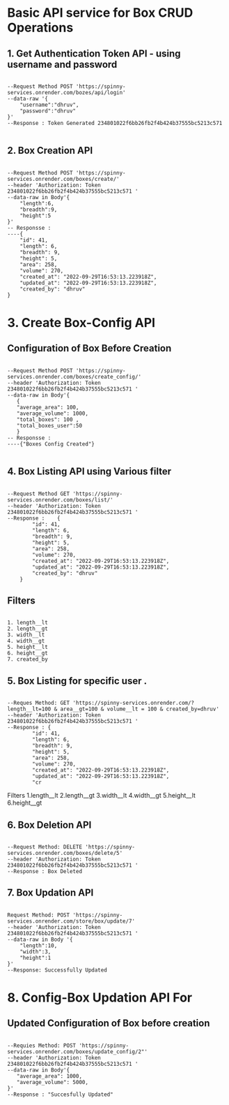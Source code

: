 # Basic API service for Box CRUD Operations

## 1. Get Authentication Token API - using username and password

<pre><code>
--Request Method POST 'https://spinny-services.onrender.com/bozes/api/login' 
--data-raw '{
    "username":"dhruv",
    "password":"dhruv"
}'
--Response : Token Generated 234801022f6bb26fb2f4b424b37555bc5213c571

</code></pre>

## 2. Box Creation API

<pre><code>
--Request Method POST 'https://spinny-services.onrender.com/boxes/create/' 
--header 'Authorization: Token 234801022f6bb26fb2f4b424b37555bc5213c571 ' 
--data-raw in Body'{
    "length":6,
    "breadth":9,
    "height":5
}'
-- Responsse : 
----{
    "id": 41,
    "length": 6,
    "breadth": 9,
    "height": 5,
    "area": 258,
    "volume": 270,
    "created_at": "2022-09-29T16:53:13.223918Z",
    "updated_at": "2022-09-29T16:53:13.223918Z",
    "created_by": "dhruv"
}
</code></pre>

 # 3. Create Box-Config API
## Configuration of Box Before Creation
<pre><code>
--Request Method POST 'https://spinny-services.onrender.com/boxes/create_config/' 
--header 'Authorization: Token 234801022f6bb26fb2f4b424b37555bc5213c571 ' 
--data-raw in Body'{
   {
   "average_area": 100,
   "average_volume": 1000,
   "total_boxes": 100 ,
   "total_boxes_user":50
   }
-- Responsse : 
----{"Boxes Config Created"}

</code></pre>

## 4. Box Listing API using Various filter

<pre><code>
--Request Method GET 'https://spinny-services.onrender.com/boxes/list/' 
--header 'Authorization: Token 234801022f6bb26fb2f4b424b37555bc5213c571 '
--Response :    {
        "id": 41,
        "length": 6,
        "breadth": 9,
        "height": 5,
        "area": 258,
        "volume": 270,
        "created_at": "2022-09-29T16:53:13.223918Z",
        "updated_at": "2022-09-29T16:53:13.223918Z",
        "created_by": "dhruv"
    }
</code></pre>

## Filters 
<pre><code>
1. length__lt
2. length__gt
3. width__lt
4. width__gt
5. height__lt
6. height__gt
7. created_by
</code></pre>

## 5. Box Listing for specific user .
<pre><code>
--Reques Method: GET 'https://spinny-services.onrender.com/?length__lt=100 & area__gt=100 & volume__lt = 100 & created_by=dhruv' 
--header 'Authorization: Token 234801022f6bb26fb2f4b424b37555bc5213c571 '
--Response : {
        "id": 41,
        "length": 6,
        "breadth": 9,
        "height": 5,
        "area": 258,
        "volume": 270,
        "created_at": "2022-09-29T16:53:13.223918Z",
        "updated_at": "2022-09-29T16:53:13.223918Z",
        "cr
</code></pre>

Filters 
1.length__lt
2.length__gt
3.width__lt
4.width__gt
5.height__lt
6.height__gt

## 6. Box Deletion API

<pre><code>
--Request Method: DELETE 'https://spinny-services.onrender.com/boxes/delete/5' 
--header 'Authorization: Token 234801022f6bb26fb2f4b424b37555bc5213c571 '
--Response : Box Deleted
</code></pre>


## 7. Box Updation API

<pre><code>
Request Method: POST 'https://spinny-services.onrender.com/store/box/update/7' 
--header 'Authorization: Token 234801022f6bb26fb2f4b424b37555bc5213c571 ' 
--data-raw in Body '{
    "length":10,
    "width":3,
    "height":1
}'
--Response: Successfully Updated
</code></pre>

# 8. Config-Box Updation API For 
## Updated Configuration of Box before creation 
<pre><code>
--Requies Method: POST 'https://spinny-services.onrender.com/boxes/update_config/2"'
--header 'Authorization: Token 234801022f6bb26fb2f4b424b37555bc5213c571 ' 
--data-raw in Body'{
   "average_area": 1000,
   "average_volume": 5000,
}'
--Response : "Succesfully Updated"
<code></pre>
